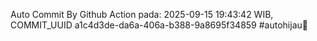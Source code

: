 Auto Commit By Github Action pada: 2025-09-15 19:43:42 WIB, COMMIT_UUID a1c4d3de-da6a-406a-b388-9a8695f34859 #autohijau🗿
